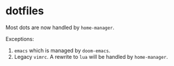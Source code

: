 # dotfiles

Most dots are now handled by `home-manager`.

Exceptions:
1. `emacs` which is managed by `doom-emacs`.
2. Legacy `vimrc`. A rewrite to `lua` will be handled by `home-manager`.
